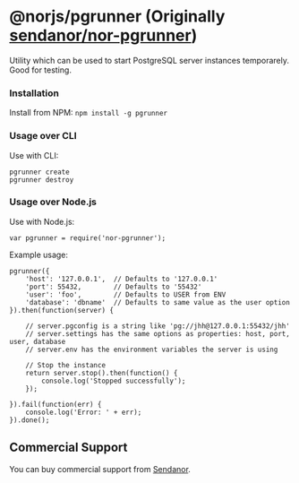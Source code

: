 @norjs/pgrunner (Originally [sendanor/nor-pgrunner](https://github.com/sendanor/nor-pgrunner))
=========================================

Utility which can be used to start PostgreSQL server instances temporarely. Good for testing.

### Installation

Install from NPM: `npm install -g pgrunner`

### Usage over CLI

Use with CLI:

```
pgrunner create
pgrunner destroy
```

### Usage over Node.js

Use with Node.js:

```
var pgrunner = require('nor-pgrunner');
```

Example usage:

```
pgrunner({
	'host': '127.0.0.1',  // Defaults to '127.0.0.1'
	'port': 55432,        // Defaults to '55432'
	'user': 'foo',        // Defaults to USER from ENV
	'database': 'dbname'  // Defaults to same value as the user option
}).then(function(server) {
	
	// server.pgconfig is a string like 'pg://jhh@127.0.0.1:55432/jhh'
	// server.settings has the same options as properties: host, port, user, database
	// server.env has the environment variables the server is using
	
	// Stop the instance
	return server.stop().then(function() {
		console.log('Stopped successfully');
	});

}).fail(function(err) {
	console.log('Error: ' + err);
}).done();
```

Commercial Support
------------------

You can buy commercial support from [Sendanor](http://sendanor.com/).

